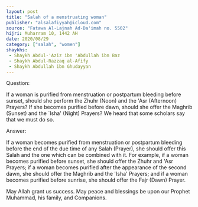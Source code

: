 ```yaml
---
layout: post
title: "Salah of a menstruating woman"
publisher: "alsalafiyyah@icloud.com"
source: "Fatawa Al-Lajnah Ad-Da'imah no. 5502"
hijri: Muharram 10, 1442 AH
date: 2020/08/29
category: ["salah", "women"]
shaykhs: 
 - Shaykh Abdul-'Aziz ibn 'Abdullah ibn Baz
 - Shaykh Abdul-Razzaq al-Afify
 - Shaykh Abdullah ibn Ghudayyan
---
```


Question: 

If a woman is purified from menstruation or postpartum bleeding before sunset, should she perform the Zhuhr (Noon) and the 'Asr (Afternoon) Prayers? If she becomes purified before dawn, should she offer the Maghrib (Sunset) and the `Isha' (Night) Prayers? We heard that some scholars say that we must do so.

Answer:

If a woman becomes purified from menstruation or postpartum bleeding before the end of the due time of any Salah (Prayer), she should offer this Salah and the one which can be combined with it. For example, if a woman becomes purified before sunset, she should offer the Zhuhr and 'Asr Prayers; if a woman becomes purified after the appearance of the second dawn, she should offer the Maghrib and the 'Isha' Prayers; and if a woman becomes purified before sunrise, she should offer the Fajr (Dawn) Prayer.

May Allah grant us success. May peace and blessings be upon our Prophet Muhammad, his family, and Companions.
